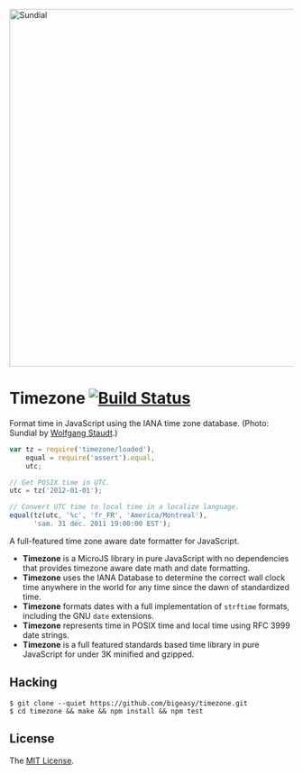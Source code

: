 <a href="http://www.flickr.com/photos/wolfgangstaudt/3553572933/" title="Sundial by Wolfgang Staudt, on Flickr"><img src="http://farm4.staticflickr.com/3605/3553572933_5d30ced3e7_b.jpg"
width="850" height="635" alt="Sundial"></a>

# Timezone [![Build Status](https://secure.travis-ci.org/bigeasy/timezone.png?branch=master)](http://travis-ci.org/bigeasy/timezone)

Format time in JavaScript using the IANA time zone database. (Photo: Sundial by
[Wolfgang Staudt](http://www.flickr.com/people/wolfgangstaudt/).)

```javascript
var tz = require('timezone/loaded'),
    equal = require('assert').equal,
    utc;

// Get POSIX time in UTC.
utc = tz('2012-01-01');

// Convert UTC time to local time in a localize language.
equal(tz(utc, '%c', 'fr_FR', 'America/Montreal'),
      'sam. 31 déc. 2011 19:00:00 EST');
```

A full-featured time zone aware date formatter for JavaScript.

 * **Timezone** is a MicroJS library in pure JavaScript with no dependencies
   that provides timezone aware date math and date formatting.
 * **Timezone** uses the IANA Database to determine the correct wall clock time
   anywhere in the world for any time since the dawn of standardized time.
 * **Timezone** formats dates with a full implementation of `strftime` formats,
   including the GNU `date` extensions.
 * **Timezone** represents time in POSIX time and local time using RFC 3999 date
   strings.
 * **Timezone** is a full featured standards based time library in pure
   JavaScript for under 3K minified and gzipped.

## Hacking

```console
$ git clone --quiet https://github.com/bigeasy/timezone.git
$ cd timezone && make && npm install && npm test
```

## License

The [MIT License](https://raw.github.com/bigeasy/timezone/master/LICENSE).
